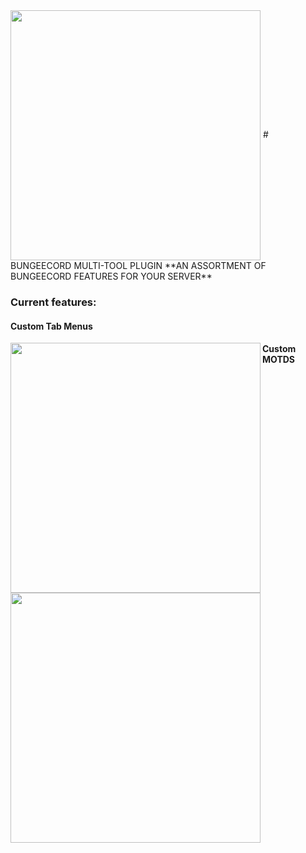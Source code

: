 <img width="400px" align="center" src="https://i.imgur.com/B8hRJBh.png">
# BUNGEECORD MULTI-TOOL PLUGIN
**AN ASSORTMENT OF BUNGEECORD FEATURES FOR YOUR SERVER**

### Current features:
#### Custom Tab Menus
<img align="left" width="400px" style="display:block;verticle-align:top;" src="https://i.imgur.com/QeWxkl5.png">




#### Custom MOTDS
<img align="left" width="400px" style="display:block;verticle-align:top;" src="https://i.imgur.com/jo0lj71.png">


